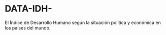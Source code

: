 # DATA-IDH-
El Índice de Desarrollo Humano según la situación política y económica en los países del mundo.
